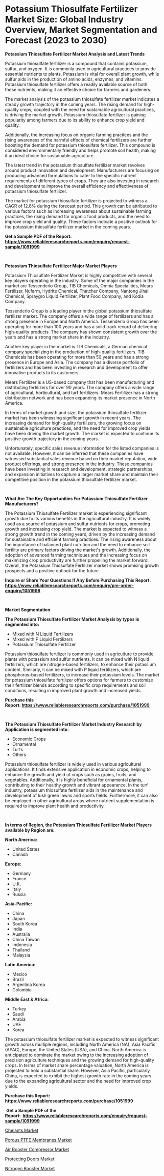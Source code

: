 <p><h1>Potassium Thiosulfate Fertilizer Market Size: Global Industry Overview, Market Segmentation and Forecast (2023 to 2030)</h1></p><p><strong>Potassium Thiosulfate Fertilizer Market Analysis and Latest Trends</strong></p>
<p><p>Potassium thiosulfate fertilizer is a compound that contains potassium, sulfur, and oxygen. It is commonly used in agricultural practices to provide essential nutrients to plants. Potassium is vital for overall plant growth, while sulfur aids in the production of amino acids, enzymes, and vitamins. Potassium thiosulfate fertilizer offers a readily available source of both these nutrients, making it an effective choice for farmers and gardeners.</p><p>The market analysis of the potassium thiosulfate fertilizer market indicates a steady growth trajectory in the coming years. The rising demand for high-quality crops, coupled with the need for sustainable agricultural practices, is driving the market growth. Potassium thiosulfate fertilizer is gaining popularity among farmers due to its ability to enhance crop yield and quality.</p><p>Additionally, the increasing focus on organic farming practices and the rising awareness of the harmful effects of chemical fertilizers are further boosting the demand for potassium thiosulfate fertilizer. This compound is considered environmentally friendly and helps promote soil health, making it an ideal choice for sustainable agriculture.</p><p>The latest trend in the potassium thiosulfate fertilizer market revolves around product innovation and development. Manufacturers are focusing on producing advanced formulations to cater to the specific nutrient requirements of different types of crops. They are also investing in research and development to improve the overall efficiency and effectiveness of potassium thiosulfate fertilizer.</p><p>The market for potassium thiosulfate fertilizer is projected to witness a CAGR of 12.8% during the forecast period. This growth can be attributed to various factors such as increasing awareness about sustainable farming practices, the rising demand for organic food products, and the need to improve crop yield and quality. These factors indicate a positive outlook for the potassium thiosulfate fertilizer market in the coming years.</p></p>
<p><strong>Get a Sample PDF of the Report:&nbsp; <a href="https://www.reliableresearchreports.com/enquiry/request-sample/1051999">https://www.reliableresearchreports.com/enquiry/request-sample/1051999</a></strong></p>
<p>&nbsp;</p>
<p><strong>Potassium Thiosulfate Fertilizer Major Market Players</strong></p>
<p><p>Potassium Thiosulfate Fertilizer Market is highly competitive with several key players operating in the industry. Some of the major companies in the market are Tessenderlo Group, TIB Chemicals, Omnia Specialities, Mears Fertilizer, Nufarm, Hydrite Chemical, Thatcher Company, Nantong Jihai Chemical, Spraygro Liquid Fertilizer, Plant Food Company, and Kodia Company.</p><p>Tessenderlo Group is a leading player in the global potassium thiosulfate fertilizer market. The company offers a wide range of fertilizers and has a strong presence in Europe and North America. Tessenderlo Group has been operating for more than 100 years and has a solid track record of delivering high-quality products. The company has shown consistent growth over the years and has a strong market share in the industry.</p><p>Another key player in the market is TIB Chemicals, a German chemical company specializing in the production of high-quality fertilizers. TIB Chemicals has been operating for more than 50 years and has a strong presence in Europe and Asia. The company has a diverse portfolio of fertilizers and has been investing in research and development to offer innovative products to its customers.</p><p>Mears Fertilizer is a US-based company that has been manufacturing and distributing fertilizers for over 90 years. The company offers a wide range of agricultural, horticultural, and turf fertilizers. Mears Fertilizer has a strong distribution network and has been expanding its market presence in North America.</p><p>In terms of market growth and size, the potassium thiosulfate fertilizer market has been witnessing significant growth in recent years. The increasing demand for high-quality fertilizers, the growing focus on sustainable agriculture practices, and the need for improved crop yields have been driving the market growth. The market is expected to continue its positive growth trajectory in the coming years.</p><p>Unfortunately, specific sales revenue information for the listed companies is not available. However, it can be inferred that these companies have witnessed substantial sales revenue based on their market reputation, wide product offerings, and strong presence in the industry. These companies have been investing in research and development, strategic partnerships, and expansion initiatives to capture a larger market share and maintain their competitive position in the potassium thiosulfate fertilizer market.</p></p>
<p>&nbsp;</p>
<p><strong>What Are The Key Opportunities For Potassium Thiosulfate Fertilizer Manufacturers?</strong></p>
<p><p>The Potassium Thiosulfate Fertilizer market is experiencing significant growth due to its various benefits in the agricultural industry. It is widely used as a source of potassium and sulfur nutrients for crops, promoting growth and increasing crop yield. The market is expected to witness a strong growth trend in the coming years, driven by the increasing demand for sustainable and efficient farming practices. The rising awareness about the importance of balanced plant nutrition and the need to enhance soil fertility are primary factors driving the market's growth. Additionally, the adoption of advanced farming techniques and the increasing focus on maximizing crop productivity are further propelling the market forward. Overall, the Potassium Thiosulfate Fertilizer market shows promising growth prospects and a positive outlook for the future.</p></p>
<p><strong>Inquire or Share Your Questions If Any Before Purchasing This Report: <a href="https://www.reliableresearchreports.com/enquiry/pre-order-enquiry/1051999">https://www.reliableresearchreports.com/enquiry/pre-order-enquiry/1051999</a></strong></p>
<p>&nbsp;</p>
<p><strong>Market Segmentation</strong></p>
<p><strong>The Potassium Thiosulfate Fertilizer Market Analysis by types is segmented into:</strong></p>
<p><ul><li>Mixed with N Liquid Fertilizers</li><li>Mixed with P Liquid Fertilizers</li><li>Potassium Thiosulfate Fertilizer</li></ul></p>
<p><p>Potassium thiosulfate fertilizer is commonly used in agriculture to provide plants with potassium and sulfur nutrients. It can be mixed with N liquid fertilizers, which are nitrogen-based fertilizers, to enhance their potassium content. Similarly, it can be mixed with P liquid fertilizers, which are phosphorus-based fertilizers, to increase their potassium levels. The market for potassium thiosulfate fertilizer offers options for farmers to customize their fertilizer blends according to specific crop requirements and soil conditions, resulting in improved plant growth and increased yields.</p></p>
<p><strong>Purchase this Report:&nbsp;<a href="https://www.reliableresearchreports.com/purchase/1051999">https://www.reliableresearchreports.com/purchase/1051999</a></strong></p>
<p>&nbsp;</p>
<p><strong>The Potassium Thiosulfate Fertilizer Market Industry Research by Application is segmented into:</strong></p>
<p><ul><li>Economic Crops</li><li>Ornamental</li><li>Turfs</li><li>Others</li></ul></p>
<p><p>Potassium thiosulfate fertilizer is widely used in various agricultural applications. It finds extensive application in economic crops, helping to enhance the growth and yield of crops such as grains, fruits, and vegetables. Additionally, it is highly beneficial for ornamental plants, contributing to their healthy growth and vibrant appearance. In the turf industry, potassium thiosulfate fertilizer aids in the maintenance and development of lush green lawns and sports fields. Furthermore, it can also be employed in other agricultural areas where nutrient supplementation is required to improve plant health and productivity.</p></p>
<p>&nbsp;</p>
<p><strong>In terms of Region, the Potassium Thiosulfate Fertilizer Market Players available by Region are:</strong></p>
<p>
    <p> <strong> North America: </strong>
        <ul>
            <li>United States</li>
            <li>Canada</li>
        </ul>
        </p> 
    <p> <strong> Europe: </strong>
        <ul>
            <li>Germany</li>
            <li>France</li>
            <li>U.K.</li>
            <li>Italy</li>
            <li>Russia</li>
        </ul>
        </p> 
    <p> <strong> Asia-Pacific: </strong>
        <ul>
            <li>China</li>
            <li>Japan</li>
            <li>South Korea</li>
            <li>India</li>
            <li>Australia</li>
            <li>China Taiwan</li>
            <li>Indonesia</li>
            <li>Thailand</li>
            <li>Malaysia</li>
        </ul>
        </p> 
    <p> <strong> Latin America: </strong>
        <ul>
            <li>Mexico</li>
            <li>Brazil</li>
            <li>Argentina Korea</li>
            <li>Colombia</li>
        </ul>
        </p> 
    <p> <strong> Middle East & Africa: </strong>
        <ul>
            <li>Turkey</li>
            <li>Saudi</li>
            <li>Arabia</li>
            <li>UAE</li>
            <li>Korea</li>
        </ul>
    </p>
    </p>
<p><p>The potassium thiosulfate fertilizer market is expected to witness significant growth across multiple regions, including North America (NA), Asia Pacific (APAC), Europe, the United States (USA), and China. North America is anticipated to dominate the market owing to the increasing adoption of precision agriculture techniques and the growing demand for high-quality crops. In terms of market share percentage valuation, North America is projected to hold a substantial share. However, Asia Pacific, particularly China, is expected to exhibit the highest growth rate in the coming years due to the expanding agricultural sector and the need for improved crop yields.</p></p>
<p><strong>Purchase this Report: <a href="https://www.reliableresearchreports.com/purchase/1051999">https://www.reliableresearchreports.com/purchase/1051999</a></strong></p>
<p>&nbsp;<strong>Get a Sample PDF of the Report:&nbsp;&nbsp;<a href="https://www.reliableresearchreports.com/enquiry/request-sample/1051999">https://www.reliableresearchreports.com/enquiry/request-sample/1051999</a></strong></p>
<p><strong></strong></p>
<p><p><a href="https://github.com/sndrkn/Market-Research-Report-List-1/blob/main/chelants-market.md">Chelants Market</a></p><p><a href="https://www.linkedin.com/pulse/porous-ptfe-membranes-market-size-growth-forecast-from-97zne/">Porous PTFE Membranes Market</a></p><p><a href="https://medium.com/@eltaroberts2662/air-booster-compressor-market-insights-into-market-cagr-market-trends-and-growth-strategies-6753198edfc6">Air Booster Compressor Market</a></p><p><a href="https://www.linkedin.com/pulse/protecting-doors-market-research-report-provides-thorough-jtqze/">Protecting Doors Market</a></p><p><a href="https://medium.com/@soloncarter2662/nitrogen-booster-market-comprehensive-assessment-by-type-application-and-geography-df8871c8e11c">Nitrogen Booster Market</a></p></p>